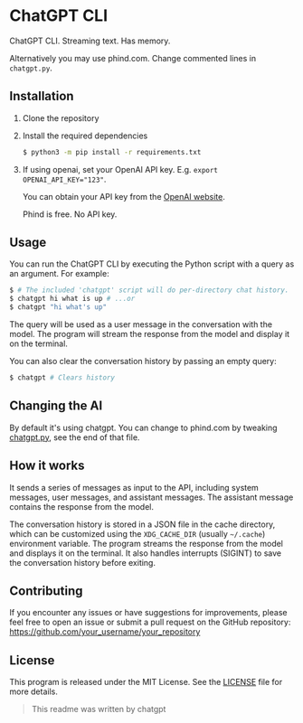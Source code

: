 # ChatGPT CLI

ChatGPT CLI. Streaming text. Has memory.

Alternatively you may use phind.com. Change commented lines in `chatgpt.py`.

## Installation

1. Clone the repository

2. Install the required dependencies

   ```sh
   $ python3 -m pip install -r requirements.txt
   ```

3. If using openai, set your OpenAI API key. E.g. `export OPENAI_API_KEY="123"`.

   You can obtain your API key from the [OpenAI website](https://platform.openai.com/account/api-keys).

   Phind is free. No API key.

## Usage

You can run the ChatGPT CLI by executing the Python script with a query as an argument. For example:

```sh
$ # The included 'chatgpt' script will do per-directory chat history.
$ chatgpt hi what is up # ...or
$ chatgpt "hi what's up"
```

The query will be used as a user message in the conversation with the model. The program will stream the response from the model and display it on the terminal.

You can also clear the conversation history by passing an empty query:

```sh
$ chatgpt # Clears history
```

## Changing the AI

By default it's using chatgpt. You can change to phind.com by tweaking [chatgpt.py](chatgpt.py), see the end of that file.

## How it works

It sends a series of messages as input to the API, including system messages, user messages, and assistant messages. The assistant message contains the response from the model.

The conversation history is stored in a JSON file in the cache directory, which can be customized using the `XDG_CACHE_DIR` (usually `~/.cache`) environment variable. The program streams the response from the model and displays it on the terminal. It also handles interrupts (SIGINT) to save the conversation history before exiting.

## Contributing

If you encounter any issues or have suggestions for improvements, please feel free to open an issue or submit a pull request on the GitHub repository: https://github.com/your_username/your_repository

## License

This program is released under the MIT License. See the [LICENSE](https://github.com/your_username/your_repository/blob/main/LICENSE) file for more details.

> This readme was written by chatgpt

